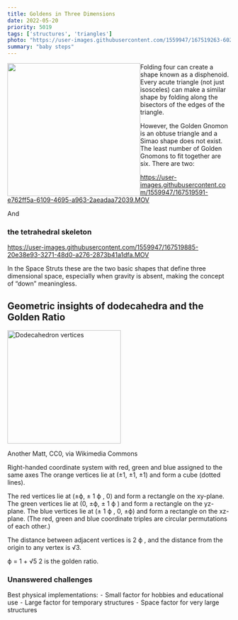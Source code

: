 ```yaml
---
title: Goldens in Three Dimensions
date: 2022-05-20
priority: 5019
tags: ['structures', 'triangles']
photo: "https://user-images.githubusercontent.com/1559947/167519263-6024c070-574a-4ec3-9f0a-58870a68e6c2.jpeg"
summary: "baby steps"
---
```


<img src="https://user-images.githubusercontent.com/1559947/167519263-6024c070-574a-4ec3-9f0a-58870a68e6c2.jpeg" width=300 style="float:left">

Folding four can create a shape known as a disphenoid.  Every acute triangle (not just isosceles) can make a similar shape by folding along the bisectors of the edges of the triangle.  

However, the Golden Gnomon is an obtuse triangle and a Simao shape does not exist.  The least number of Golden Gnomons to fit together are six.  There are two:

https://user-images.githubusercontent.com/1559947/167519591-e762ff5a-6109-4695-a963-2aeadaa72039.MOV

And
### the tetrahedral skeleton

https://user-images.githubusercontent.com/1559947/167519885-20e38e93-3271-48d0-a276-2873b41a1dfa.MOV


In the Space Struts these are the two basic shapes that define three dimensional space, especially when gravity is absent, making the concept of “down” meaningless.
## Geometric insights of dodecahedra and the Golden Ratio

<a title="Another Matt, CC0, via Wikimedia Commons" href="https://commons.wikimedia.org/wiki/File:Dodecahedron_vertices.png"><img width="256" alt="Dodecahedron vertices" src="https://upload.wikimedia.org/wikipedia/commons/a/a4/Dodecahedron_vertices.png"></a>

Another Matt, CC0, via Wikimedia Commons

Right-handed coordinate system with red, green and blue assigned to the same axes
The orange vertices lie at (±1, ±1, ±1) and form a cube (dotted lines).

The red vertices lie at (±ϕ, ±
1
ϕ
, 0) and form a rectangle on the xy-plane.
The green vertices lie at (0, ±ϕ, ±
1
ϕ
) and form a rectangle on the yz-plane.
The blue vertices lie at (±
1
ϕ
, 0, ±ϕ) and form a rectangle on the xz-plane.
(The red, green and blue coordinate triples are circular permutations of each other.)

The distance between adjacent vertices is 
2
ϕ
, and the distance from the origin to any vertex is √3.

ϕ = 
1 + √5
2
 is the golden ratio.

### Unanswered challenges
  Best physical implementations:
    ⁃ Small factor for hobbies and educational use
    ⁃ Large factor for temporary structures
    ⁃ Space factor for very large structures

